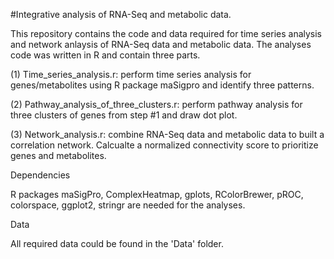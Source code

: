 #Integrative analysis of RNA-Seq and metabolic data.

This repository contains the code and data required for time series analysis and network anlaysis of RNA-Seq data and metabolic data. The analyses code was written in R and contain three parts.

(1) Time_series_analysis.r: perform time series analysis for genes/metabolites using R package maSigpro and identify three patterns.

(2) Pathway_analysis_of_three_clusters.r: perform pathway analysis for three clusters of genes from step #1 and draw dot plot.

(3) Network_analysis.r: combine RNA-Seq data and metabolic data to built a correlation network. Calcualte a normalized connectivity score to prioritize genes and metabolites.


Dependencies

R packages maSigPro, ComplexHeatmap, gplots, RColorBrewer, pROC, colorspace, ggplot2, stringr are needed for the analyses.


Data

All required data could be found in the 'Data' folder.
